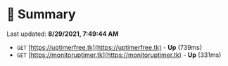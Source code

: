 # 📖 Summary
Last updated: **8/29/2021, 7:49:44 AM**

- `GET` [https://uptimerfree.tk](https://uptimerfree.tk) - **Up** (739ms)
- `GET` [https://monitoruptimer.tk](https://monitoruptimer.tk) - **Up** (331ms)
